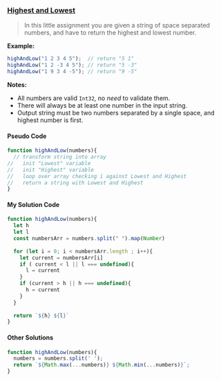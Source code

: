 ### [Highest and Lowest](https://www.codewars.com/kata/554b4ac871d6813a03000035/train/javascript)

> In this little assignment you are given a string of space separated numbers, and have to return the highest and lowest number.

**Example:**

```javascript
highAndLow("1 2 3 4 5");  // return "5 1"
highAndLow("1 2 -3 4 5"); // return "5 -3"
highAndLow("1 9 3 4 -5"); // return "9 -5"
```

**Notes:**

-   All numbers are valid `Int32`, no _need_ to validate them.
-   There will always be at least one number in the input string.
-   Output string must be two numbers separated by a single space, and highest number is first.

#### Pseudo Code
```js
function highAndLow(numbers){
  // transform string into array
//   init "Lowest" variable
//   init "Highest" variable
//   loop over array checking i against Lowest and Highest
//   return a string with Lowest and Highest
}
```

#### My Solution Code
```js
function highAndLow(numbers){
  let h 
  let l 
  const numbersArr = numbers.split(" ").map(Number)
  
  for (let i = 0; i < numbersArr.length ; i++){
    let current = numbersArr[i]
    if ( current < l || l === undefined){
      l = current
    } 
    if (current > h || h === undefined){
      h = current
    }
  } 
  
  return `${h} ${l}`
}
```

#### Other Solutions
```js
function highAndLow(numbers){
  numbers = numbers.split(' ');
  return `${Math.max(...numbers)} ${Math.min(...numbers)}`;
}
```